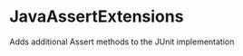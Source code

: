 JavaAssertExtensions
====================

Adds additional Assert methods to the JUnit implementation
